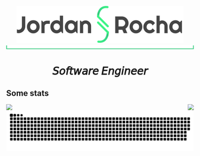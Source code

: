 <p align="center">
    <img src="https://github.com/rochajg/rochajg/raw/master/images/logo-text.png" alt="Jordan Rocha"/>
    <img src="https://github.com/rochajg/rochajg/raw/master/images/bar-separator.svg" alt="_"/>
</p>
<h1 align="center">
    𝘚𝘰𝘧𝘵𝘸𝘢𝘳𝘦 𝘌𝘯𝘨𝘪𝘯𝘦𝘦𝘳
</h1>

## Some stats
<p align="center">
  <img align="left" src="https://github-readme-stats.vercel.app/api/top-langs/?username=rochajg&title_color=FAFAFA&icon_color=81DFA7&text_color=f5f5f5&bg_color=181818&count_private=true" />
  <img align="right" src="https://github-readme-stats.vercel.app/api?username=rochajg&show_icons=true&count_private=true&line_height=40&title_color=FAFAFA&icon_color=81DFA7&text_color=f5f5f5&bg_color=181818&count_private=true" />
</p>


   
![github contribution grid snake animation](https://raw.githubusercontent.com/rochajg/rochajg/output/github-contribution-grid-snake.svg)